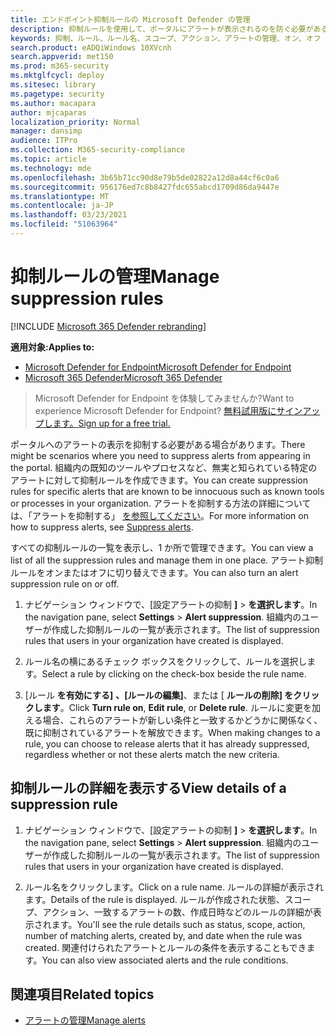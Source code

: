 ```yaml
---
title: エンドポイント抑制ルールの Microsoft Defender の管理
description: 抑制ルールを使用して、ポータルにアラートが表示されるのを防ぐ必要がある場合があります。 Microsoft Defender ATP で抑制ルールを管理する方法について説明します。
keywords: 抑制、ルール、ルール名、スコープ、アクション、アラートの管理、オン、オフ
search.product: eADQiWindows 10XVcnh
search.appverid: met150
ms.prod: m365-security
ms.mktglfcycl: deploy
ms.sitesec: library
ms.pagetype: security
ms.author: macapara
author: mjcaparas
localization_priority: Normal
manager: dansimp
audience: ITPro
ms.collection: M365-security-compliance
ms.topic: article
ms.technology: mde
ms.openlocfilehash: 3b65b71cc90d8e79b5de02822a12d8a44cf6c0a6
ms.sourcegitcommit: 956176ed7c8b8427fdc655abcd1709d86da9447e
ms.translationtype: MT
ms.contentlocale: ja-JP
ms.lasthandoff: 03/23/2021
ms.locfileid: "51063964"
---
```

# <a name="manage-suppression-rules"></a><span data-ttu-id="237f5-105">抑制ルールの管理</span><span class="sxs-lookup"><span data-stu-id="237f5-105">Manage suppression rules</span></span>

[!INCLUDE [Microsoft 365 Defender rebranding](../../includes/microsoft-defender.md)]


<span data-ttu-id="237f5-106">**適用対象:**</span><span class="sxs-lookup"><span data-stu-id="237f5-106">**Applies to:**</span></span>
- [<span data-ttu-id="237f5-107">Microsoft Defender for Endpoint</span><span class="sxs-lookup"><span data-stu-id="237f5-107">Microsoft Defender for Endpoint</span></span>](https://go.microsoft.com/fwlink/p/?linkid=2146631)
- [<span data-ttu-id="237f5-108">Microsoft 365 Defender</span><span class="sxs-lookup"><span data-stu-id="237f5-108">Microsoft 365 Defender</span></span>](https://go.microsoft.com/fwlink/?linkid=2118804)

> <span data-ttu-id="237f5-109">Microsoft Defender for Endpoint を体験してみませんか?</span><span class="sxs-lookup"><span data-stu-id="237f5-109">Want to experience Microsoft Defender for Endpoint?</span></span> [<span data-ttu-id="237f5-110">無料試用版にサインアップします。</span><span class="sxs-lookup"><span data-stu-id="237f5-110">Sign up for a free trial.</span></span>](https://www.microsoft.com/microsoft-365/windows/microsoft-defender-atp?ocid=docs-wdatp-exposedapis-abovefoldlink)


<span data-ttu-id="237f5-111">ポータルへのアラートの表示を抑制する必要がある場合があります。</span><span class="sxs-lookup"><span data-stu-id="237f5-111">There might be scenarios where you need to suppress alerts from appearing in the portal.</span></span> <span data-ttu-id="237f5-112">組織内の既知のツールやプロセスなど、無実と知られている特定のアラートに対して抑制ルールを作成できます。</span><span class="sxs-lookup"><span data-stu-id="237f5-112">You can create suppression rules for specific alerts that are known to be innocuous such as known tools or processes in your organization.</span></span> <span data-ttu-id="237f5-113">アラートを抑制する方法の詳細については、「アラートを抑制する」 [を参照してください](manage-alerts.md)。</span><span class="sxs-lookup"><span data-stu-id="237f5-113">For more information on how to suppress alerts, see [Suppress alerts](manage-alerts.md).</span></span>

<span data-ttu-id="237f5-114">すべての抑制ルールの一覧を表示し、1 か所で管理できます。</span><span class="sxs-lookup"><span data-stu-id="237f5-114">You can view a list of all the suppression rules and manage them in one place.</span></span> <span data-ttu-id="237f5-115">アラート抑制ルールをオンまたはオフに切り替えできます。</span><span class="sxs-lookup"><span data-stu-id="237f5-115">You can also turn an alert suppression rule on or off.</span></span>


1. <span data-ttu-id="237f5-116">ナビゲーション ウィンドウで、[設定アラートの抑制 **]**  >  **を選択します**。</span><span class="sxs-lookup"><span data-stu-id="237f5-116">In the navigation pane, select **Settings** > **Alert suppression**.</span></span> <span data-ttu-id="237f5-117">組織内のユーザーが作成した抑制ルールの一覧が表示されます。</span><span class="sxs-lookup"><span data-stu-id="237f5-117">The list of suppression rules that users in your organization have created is displayed.</span></span>

2. <span data-ttu-id="237f5-118">ルール名の横にあるチェック ボックスをクリックして、ルールを選択します。</span><span class="sxs-lookup"><span data-stu-id="237f5-118">Select a rule by clicking on the check-box beside the rule name.</span></span>

3. <span data-ttu-id="237f5-119">[ルール **を有効にする]** **、[ルールの編集]**、または [  **ルールの削除] をクリックします**。</span><span class="sxs-lookup"><span data-stu-id="237f5-119">Click **Turn rule on**, **Edit rule**, or  **Delete rule**.</span></span> <span data-ttu-id="237f5-120">ルールに変更を加える場合、これらのアラートが新しい条件と一致するかどうかに関係なく、既に抑制されているアラートを解放できます。</span><span class="sxs-lookup"><span data-stu-id="237f5-120">When making changes to a rule, you can choose to release alerts that it has already suppressed, regardless whether or not these alerts match the new criteria.</span></span> 


## <a name="view-details-of-a-suppression-rule"></a><span data-ttu-id="237f5-121">抑制ルールの詳細を表示する</span><span class="sxs-lookup"><span data-stu-id="237f5-121">View details of a suppression rule</span></span>

1. <span data-ttu-id="237f5-122">ナビゲーション ウィンドウで、[設定アラートの抑制 **]**  >  **を選択します**。</span><span class="sxs-lookup"><span data-stu-id="237f5-122">In the navigation pane, select **Settings** > **Alert suppression**.</span></span> <span data-ttu-id="237f5-123">組織内のユーザーが作成した抑制ルールの一覧が表示されます。</span><span class="sxs-lookup"><span data-stu-id="237f5-123">The list of suppression rules that users in your organization have created is displayed.</span></span>

2. <span data-ttu-id="237f5-124">ルール名をクリックします。</span><span class="sxs-lookup"><span data-stu-id="237f5-124">Click on a rule name.</span></span> <span data-ttu-id="237f5-125">ルールの詳細が表示されます。</span><span class="sxs-lookup"><span data-stu-id="237f5-125">Details of the rule is displayed.</span></span> <span data-ttu-id="237f5-126">ルールが作成された状態、スコープ、アクション、一致するアラートの数、作成日時などのルールの詳細が表示されます。</span><span class="sxs-lookup"><span data-stu-id="237f5-126">You'll see the rule details such as  status, scope, action, number of matching alerts, created by, and date when the rule was created.</span></span> <span data-ttu-id="237f5-127">関連付けられたアラートとルールの条件を表示することもできます。</span><span class="sxs-lookup"><span data-stu-id="237f5-127">You can also view associated alerts and the rule conditions.</span></span>

## <a name="related-topics"></a><span data-ttu-id="237f5-128">関連項目</span><span class="sxs-lookup"><span data-stu-id="237f5-128">Related topics</span></span>

- [<span data-ttu-id="237f5-129">アラートの管理</span><span class="sxs-lookup"><span data-stu-id="237f5-129">Manage alerts</span></span>](manage-alerts.md)
